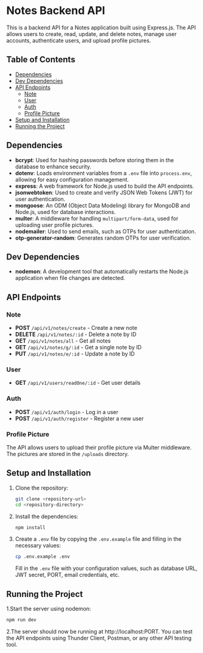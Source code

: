 # Notes Backend API

This is a backend API for a Notes application built using Express.js. The API allows users to create, read, update, and delete notes, manage user accounts, authenticate users, and upload profile pictures.

## Table of Contents

- [Dependencies](#dependencies)
- [Dev Dependencies](#dev-dependencies)
- [API Endpoints](#api-endpoints)
  - [Note](#note)
  - [User](#user)
  - [Auth](#auth)
  - [Profile Picture](#profile-picture)
- [Setup and Installation](#setup-and-installation)
- [Running the Project](#running-the-project)

## Dependencies

- **bcrypt**: Used for hashing passwords before storing them in the database to enhance security.
- **dotenv**: Loads environment variables from a `.env` file into `process.env`, allowing for easy configuration management.
- **express**: A web framework for Node.js used to build the API endpoints.
- **jsonwebtoken**: Used to create and verify JSON Web Tokens (JWT) for user authentication.
- **mongoose**: An ODM (Object Data Modeling) library for MongoDB and Node.js, used for database interactions.
- **multer**: A middleware for handling `multipart/form-data`, used for uploading user profile pictures.
- **nodemailer**: Used to send emails, such as OTPs for user authentication.
- **otp-generator-random**: Generates random OTPs for user verification.

## Dev Dependencies

- **nodemon**: A development tool that automatically restarts the Node.js application when file changes are detected.

## API Endpoints

### Note
- **POST** `/api/v1/notes/create` - Create a new note
- **DELETE** `/api/v1/notes/:id` - Delete a note by ID
- **GET** `/api/v1/notes/all` - Get all notes
- **GET** `/api/v1/notes/g/:id` - Get a single note by ID
- **PUT** `/api/v1/notes/e/:id` - Update a note by ID

### User
- **GET** `/api/v1/users/readOne/:id` - Get user details


### Auth
- **POST** `/api/v1/auth/login` - Log in a user
- **POST** `/api/v1/auth/register` - Register a new user

### Profile Picture
The API allows users to upload their profile picture via Multer middleware. The pictures are stored in the `/uploads` directory.

## Setup and Installation

1. Clone the repository:
    ```bash
    git clone <repository-url>
    cd <repository-directory>
    ```

2. Install the dependencies:
    ```bash
    npm install
    ```

3. Create a `.env` file by copying the `.env.example` file and filling in the necessary values:
    ```bash
    cp .env.example .env
    ```
    Fill in the `.env` file with your configuration values, such as database URL, JWT secret, PORT, email credentials, etc.

## Running the Project

1.Start the server using nodemon:
```bash
npm run dev
```

2.The server should now be running at http://localhost:PORT. You can test the API endpoints using Thunder Client, Postman, or any other API testing tool.


 
